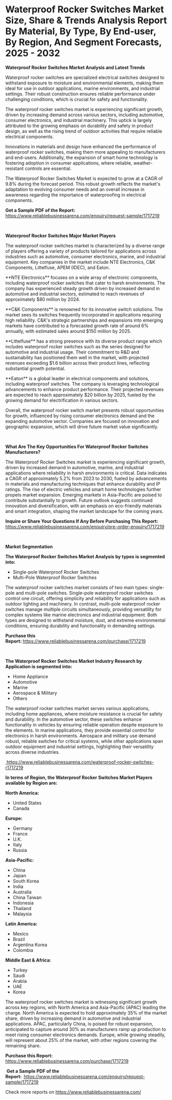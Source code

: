 <p><h1>Waterproof Rocker Switches Market Size, Share & Trends Analysis Report By Material, By Type, By End-user, By Region, And Segment Forecasts, 2025 - 2032</h1></p><p><strong>Waterproof Rocker Switches Market Analysis and Latest Trends</strong></p>
<p><p>Waterproof rocker switches are specialized electrical switches designed to withstand exposure to moisture and environmental elements, making them ideal for use in outdoor applications, marine environments, and industrial settings. Their robust construction ensures reliable performance under challenging conditions, which is crucial for safety and functionality.</p><p>The waterproof rocker switches market is experiencing significant growth, driven by increasing demand across various sectors, including automotive, consumer electronics, and industrial machinery. This uptick is largely attributed to the growing emphasis on durability and safety in product design, as well as the rising trend of outdoor activities that require reliable electrical components.</p><p>Innovations in materials and design have enhanced the performance of waterproof rocker switches, making them more appealing to manufacturers and end-users. Additionally, the expansion of smart home technology is fostering adoption in consumer applications, where reliable, weather-resistant controls are essential.</p><p>The Waterproof Rocker Switches Market is expected to grow at a CAGR of 9.8% during the forecast period. This robust growth reflects the market's adaptation to evolving consumer needs and an overall increase in awareness regarding the importance of waterproofing in electrical components.</p></p>
<p><strong>Get a Sample PDF of the Report:&nbsp;</strong> <a href="https://www.reliablebusinessarena.com/enquiry/request-sample/1717219?utm_campaign=2444&utm_medium=2&utm_source=Github&utm_content=ia&utm_term=11022025&utm_id=waterproof-rocker-switches">https://www.reliablebusinessarena.com/enquiry/request-sample/1717219</a></p>
<p>&nbsp;</p>
<p><strong>Waterproof Rocker Switches Major Market Players</strong></p>
<p><p>The waterproof rocker switches market is characterized by a diverse range of players offering a variety of products tailored for applications across industries such as automotive, consumer electronics, marine, and industrial equipment. Key companies in the market include NTE Electronics, C&K Components, Littelfuse, APEM (IDEC), and Eaton.</p><p>**NTE Electronics** focuses on a wide array of electronic components, including waterproof rocker switches that cater to harsh environments. The company has experienced steady growth driven by increased demand in automotive and industrial sectors, estimated to reach revenues of approximately $80 million by 2024.</p><p>**C&K Components** is renowned for its innovative switch solutions. The market sees its switches frequently incorporated in applications requiring high reliability. C&K's strategic partnerships and expansions into emerging markets have contributed to a forecasted growth rate of around 6% annually, with estimated sales around $150 million by 2025.</p><p>**Littelfuse** has a strong presence with its diverse product range which includes waterproof rocker switches such as the series designed for automotive and industrial usage. Their commitment to R&D and sustainability has positioned them well in the market, with projected revenues exceeding $1.6 billion across their product lines, reflecting substantial growth potential.</p><p>**Eaton** is a global leader in electrical components and solutions, including waterproof switches. The company is leveraging technological advancements to enhance product performance. Their projected revenues are expected to reach approximately $20 billion by 2025, fueled by the growing demand for electrification in various sectors.</p><p>Overall, the waterproof rocker switch market presents robust opportunities for growth, influenced by rising consumer electronics demand and the expanding automotive sector. Companies are focused on innovation and geographic expansion, which will drive future market value significantly.</p></p>
<p>&nbsp;</p>
<p><strong>What Are The Key Opportunities For Waterproof Rocker Switches Manufacturers?</strong></p>
<p><p>The Waterproof Rocker Switches market is experiencing significant growth, driven by increased demand in automotive, marine, and industrial applications where reliability in harsh environments is critical. Data indicates a CAGR of approximately 5.2% from 2023 to 2030, fueled by advancements in materials and manufacturing techniques that enhance durability and IP ratings. The rise of electric vehicles and smart home technologies further propels market expansion. Emerging markets in Asia-Pacific are poised to contribute substantially to growth. Future outlook suggests continued innovation and diversification, with an emphasis on eco-friendly materials and smart integration, shaping the market landscape for the coming years.</p></p>
<p><strong>Inquire or Share Your Questions If Any Before Purchasing This Report:</strong> <a href="https://www.reliablebusinessarena.com/enquiry/pre-order-enquiry/1717219?utm_campaign=2444&utm_medium=2&utm_source=Github&utm_content=ia&utm_term=11022025&utm_id=waterproof-rocker-switches">https://www.reliablebusinessarena.com/enquiry/pre-order-enquiry/1717219</a></p>
<p>&nbsp;</p>
<p><strong>Market Segmentation</strong></p>
<p><strong>The Waterproof Rocker Switches Market Analysis by types is segmented into:</strong></p>
<p><ul><li>Single-pole Waterproof Rocker Switches</li><li>Multi-Pole Waterproof Rocker Switches</li></ul></p>
<p><p>The waterproof rocker switches market consists of two main types: single-pole and multi-pole switches. Single-pole waterproof rocker switches control one circuit, offering simplicity and reliability for applications such as outdoor lighting and machinery. In contrast, multi-pole waterproof rocker switches manage multiple circuits simultaneously, providing versatility for complex systems like marine electronics and industrial equipment. Both types are designed to withstand moisture, dust, and extreme environmental conditions, ensuring durability and functionality in demanding settings.</p></p>
<p><strong>Purchase this Report:&nbsp;</strong><a href="https://www.reliablebusinessarena.com/purchase/1717219?utm_campaign=2444&utm_medium=2&utm_source=Github&utm_content=ia&utm_term=11022025&utm_id=waterproof-rocker-switches">https://www.reliablebusinessarena.com/purchase/1717219</a></p>
<p>&nbsp;</p>
<p><strong>The Waterproof Rocker Switches Market Industry Research by Application is segmented into:</strong></p>
<p><ul><li>Home Appliance</li><li>Automotive</li><li>Marine</li><li>Aerospace & Military</li><li>Others</li></ul></p>
<p><p>The waterproof rocker switches market serves various applications, including home appliances, where moisture resistance is crucial for safety and durability. In the automotive sector, these switches enhance functionality in vehicles by ensuring reliable operation despite exposure to the elements. In marine applications, they provide essential control for electronics in harsh environments. Aerospace and military use demand robust, reliable switches for critical systems, while other applications span outdoor equipment and industrial settings, highlighting their versatility across diverse industries.</p></p>
<p><a href="https://www.reliablebusinessarena.com/waterproof-rocker-switches-r1717219?utm_campaign=2444&utm_medium=2&utm_source=Github&utm_content=ia&utm_term=11022025&utm_id=waterproof-rocker-switches">&nbsp;https://www.reliablebusinessarena.com/waterproof-rocker-switches-r1717219</a></p>
<p><strong>In terms of Region, the Waterproof Rocker Switches Market Players available by Region are:</strong></p>
<p>
    <p> <strong> North America: </strong>
        <ul>
            <li>United States</li>
            <li>Canada</li>
        </ul>
        </p> 
    <p> <strong> Europe: </strong>
        <ul>
            <li>Germany</li>
            <li>France</li>
            <li>U.K.</li>
            <li>Italy</li>
            <li>Russia</li>
        </ul>
        </p> 
    <p> <strong> Asia-Pacific: </strong>
        <ul>
            <li>China</li>
            <li>Japan</li>
            <li>South Korea</li>
            <li>India</li>
            <li>Australia</li>
            <li>China Taiwan</li>
            <li>Indonesia</li>
            <li>Thailand</li>
            <li>Malaysia</li>
        </ul>
        </p> 
    <p> <strong> Latin America: </strong>
        <ul>
            <li>Mexico</li>
            <li>Brazil</li>
            <li>Argentina Korea</li>
            <li>Colombia</li>
        </ul>
        </p> 
    <p> <strong> Middle East & Africa: </strong>
        <ul>
            <li>Turkey</li>
            <li>Saudi</li>
            <li>Arabia</li>
            <li>UAE</li>
            <li>Korea</li>
        </ul>
    </p>
    </p>
<p><p>The waterproof rocker switches market is witnessing significant growth across key regions, with North America and Asia-Pacific (APAC) leading the charge. North America is expected to hold approximately 35% of the market share, driven by increasing demand in automotive and industrial applications. APAC, particularly China, is poised for robust expansion, anticipated to capture around 30% as manufacturers ramp up production to meet rising consumer electronics demands. Europe, while growing steadily, will represent about 25% of the market, with other regions covering the remaining share.</p></p>
<p><strong>Purchase this Report: </strong><a href="https://www.reliablebusinessarena.com/purchase/1717219?utm_campaign=2444&utm_medium=2&utm_source=Github&utm_content=ia&utm_term=11022025&utm_id=waterproof-rocker-switches">https://www.reliablebusinessarena.com/purchase/1717219</a></p>
<p>&nbsp;<strong>Get a Sample PDF of the Report:&nbsp;&nbsp;</strong><a href="https://www.reliablebusinessarena.com/enquiry/request-sample/1717219?utm_campaign=2444&utm_medium=2&utm_source=Github&utm_content=ia&utm_term=11022025&utm_id=waterproof-rocker-switches">https://www.reliablebusinessarena.com/enquiry/request-sample/1717219</a></p>
<p><strong></strong></p>
<p>Check more reports on <a href="https://www.reliablebusinessarena.com/?utm_campaign=2444&utm_medium=2&utm_source=Github&utm_content=ia&utm_term=11022025&utm_id=waterproof-rocker-switches">https://www.reliablebusinessarena.com/</a></p>